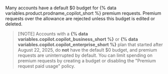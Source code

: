 Many accounts have a default $0 budget for {% data variables.product.prodname_copilot_short %} premium requests. Premium requests over the allowance are rejected unless this budget is edited or deleted.

> [!NOTE] Accounts with a **{% data variables.copilot.copilot_business_short %}** or **{% data variables.copilot.copilot_enterprise_short %}** plan that started after August 22, 2025, do **not** have the default $0 budget, and premium requests are uninterrupted by default. You can limit spending on premium requests by creating a budget or disabling the "Premium request paid usage" policy.
